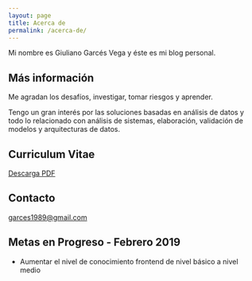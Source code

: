 ```yaml
---
layout: page
title: Acerca de
permalink: /acerca-de/
---
```


Mi nombre es Giuliano Garcés Vega y éste es mi blog personal. 

## Más información

Me agradan los desafíos, investigar, tomar riesgos y aprender. 

Tengo un gran interés por las soluciones basadas en análisis de datos y todo lo relacionado con análisis de sistemas, elaboración, validación de modelos y arquitecturas de datos.


## Curriculum Vitae 

[Descarga PDF]

[Descarga PDF]: https://drive.google.com/open?id=1WFRvOCxKpLuoTUDgM0ZVIoTItkqCPqAU

## Contacto

[garces1989@gmail.com](mailto:garces1989@gmail.com)

## Metas en Progreso - Febrero 2019 

- Aumentar el nivel de conocimiento frontend de nivel básico a nivel medio
